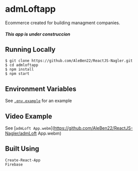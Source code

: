 # admLoftapp
Ecommerce created for building managment companies.
##### This app is under construccion

## Running Locally
    $ git clone https://github.com/AleBen22/ReactJS-Nagler.git
    $ cd admloftapp
    $ npm install
    $ npm start

## Environment Variables
See [`.env.example`](https://github.com/AleBen22/ReactJS-Nagler/.env.example) for an example

## Video Example
See [`admLoft App.webm`](https://github.com/AleBen22/ReactJS-Nagler/admLoft App.webm)

## Built Using
    Create-React-App
    Firebase